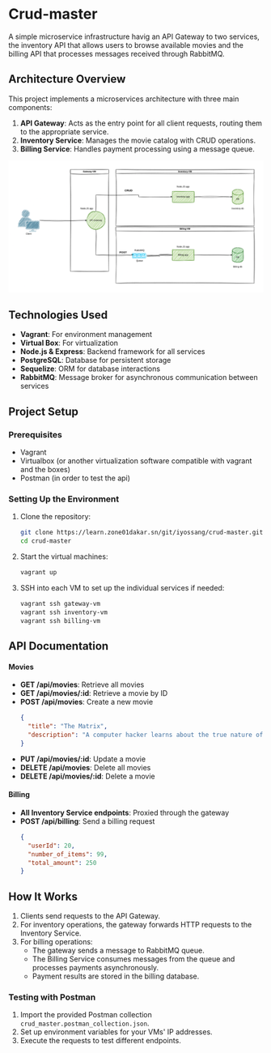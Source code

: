 # Crud-master

A simple microservice infrastructure havig an API Gateway to two services, the inventory API that allows users to browse available movies and the billing API that processes messages received through RabbitMQ.

## Architecture Overview

This project implements a microservices architecture with three main components:

1. **API Gateway**: Acts as the entry point for all client requests, routing them to the appropriate service.
2. **Inventory Service**: Manages the movie catalog with CRUD operations.
3. **Billing Service**: Handles payment processing using a message queue.

![Architecture Diagram](crud-master-diagram.png)

## Technologies Used

- **Vagrant**: For environment management
- **Virtual Box**: For virtualization
- **Node.js & Express**: Backend framework for all services
- **PostgreSQL**: Database for persistent storage
- **Sequelize**: ORM for database interactions
- **RabbitMQ**: Message broker for asynchronous communication between services

## Project Setup

### Prerequisites

- Vagrant
- Virtualbox (or another virtualization software compatible with vagrant and the boxes)
- Postman (in order to test the api)
### Setting Up the Environment

1. Clone the repository:
   ```bash
   git clone https://learn.zone01dakar.sn/git/iyossang/crud-master.git
   cd crud-master
   ```

2. Start the virtual machines:
   ```bash
   vagrant up
   ```

3. SSH into each VM to set up the individual services if needed:
   ```bash
   vagrant ssh gateway-vm
   vagrant ssh inventory-vm
   vagrant ssh billing-vm
   ```

## API Documentation

#### Movies

- **GET /api/movies**: Retrieve all movies
- **GET /api/movies/:id**: Retrieve a movie by ID
- **POST /api/movies**: Create a new movie
  ```json
  {
    "title": "The Matrix",
    "description": "A computer hacker learns about the true nature of reality",
  }
  ```
- **PUT /api/movies/:id**: Update a movie
- **DELETE /api/movies**: Delete all movies
- **DELETE /api/movies/:id**: Delete a movie


#### Billing

- **All Inventory Service endpoints**: Proxied through the gateway
- **POST /api/billing**: Send a billing request
  ```json
  {
    "userId": 20,
    "number_of_items": 99,
    "total_amount": 250
  }
  ```

## How It Works

1. Clients send requests to the API Gateway.
2. For inventory operations, the gateway forwards HTTP requests to the Inventory Service.
3. For billing operations:
   - The gateway sends a message to RabbitMQ queue.
   - The Billing Service consumes messages from the queue and processes payments asynchronously.
   - Payment results are stored in the billing database.


### Testing with Postman

1. Import the provided Postman collection `crud_master.postman_collection.json`.
2. Set up environment variables for your VMs' IP addresses.
3. Execute the requests to test different endpoints.
